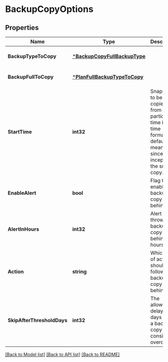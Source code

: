 # BackupCopyOptions

## Properties
Name | Type | Description | Notes
------------ | ------------- | ------------- | -------------
**BackupTypeToCopy** | [***BackupCopyFullBackupType**](BackupCopyFullBackupType.md) |  | [optional] [default to null]
**BackupFullToCopy** | [***PlanFullBackupTypeToCopy**](PlanFullBackupTypeToCopy.md) |  | [optional] [default to null]
**StartTime** | **int32** | Snapshots to be copied from a particular time in unix time format. By default, 0 means since the inception of the snap copy. | [optional] [default to 0]
**EnableAlert** | **bool** | Flag to enable backup copy fallen behind alert | [optional] [default to null]
**AlertInHours** | **int32** | Alert to throw when backup copy falls behind in hours | [optional] [default to 48]
**Action** | **string** | Which type of action should be followed if backup copy falls behind | [optional] [default to null]
**SkipAfterThresholdDays** | **int32** | The allowable delay in days before a backup copy job is considered overdue | [optional] [default to 14]

[[Back to Model list]](../README.md#documentation-for-models) [[Back to API list]](../README.md#documentation-for-api-endpoints) [[Back to README]](../README.md)

